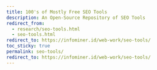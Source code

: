 ```yaml
---
title: 100's of Mostly Free SEO Tools
description: An Open-Source Repository of SEO Tools
redirect_from:
  - research/seo-tools.html
  - seo-tools.html
redirect_to: https://infominer.id/web-work/seo-tools/
toc_sticky: true
permalink: seo-tools/
redirect_to: https://infominer.id/web-work/seo-tools/
---
```


